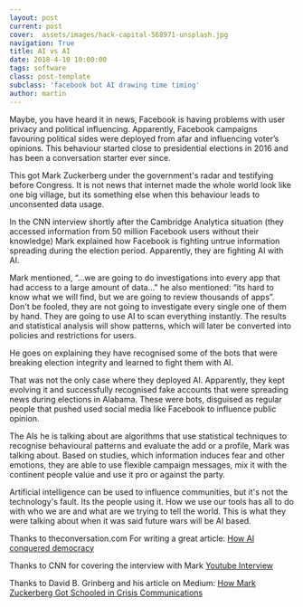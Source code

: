 ```yaml
---
layout: post
current: post
cover:  assets/images/hack-capital-568971-unsplash.jpg
navigation: True
title: AI vs AI
date: 2018-4-10 10:00:00
tags: software
class: post-template
subclass: 'facebook bot AI drawing time timing'
author: martin
---
```



Maybe, you have heard it in news, Facebook is having problems with user privacy and political influencing. Apparently, Facebook campaigns favouring political sides were deployed from afar and influencing voter’s opinions. This behaviour started close to presidential elections in 2016 and has been a conversation starter ever since.

This got Mark Zuckerberg under the government's radar and testifying before Congress. It is not news that internet made the whole world look like one big village, but its something else when this behaviour leads to unconsented data usage.

In the CNN interview shortly after the Cambridge Analytica situation (they accessed information from 50 million Facebook users without their knowledge)
Mark explained how Facebook is fighting untrue information spreading during the election period. Apparently, they are fighting AI with AI.

Mark mentioned, “…we are going to do investigations into every app that had access to a large amount of data…" he also mentioned: “its hard to know what we will find, but we are going to review thousands of apps”.
Don't be fooled, they are not going to investigate every single one of them by hand. They are going to use AI to scan everything instantly. The results and statistical analysis will show patterns, which will later be converted into policies and restrictions for users.

He goes on explaining they have recognised some of the bots that were breaking election integrity and learned to fight them with AI.

That was not the only case where they deployed AI. Apparently, they kept evolving it and successfully recognised fake accounts that were spreading news during elections in Alabama. These were bots, disguised as regular people that pushed used social media like Facebook to influence public opinion.

The AIs he is talking about are algorithms that use statistical techniques to recognise behavioural patterns and evaluate the add or a profile, Mark was talking about. Based on studies, which information induces fear and other emotions, they are able to use flexible campaign messages, mix it with the continent people value and use it pro or against the party.

Artificial intelligence can be used to influence communities, but it's not the technology's fault. Its the people using it. How we use our tools has all to do with who we are and what are we trying to tell the world. This is what they were talking about when it was said future wars will be AI based.

Thanks to theconversation.com For writing a great article: [How AI conquered democracy](http://theconversation.com/how-artificial-intelligence-conquered-democracy-77675)

Thanks to CNN for covering the interview with Mark
[Youtube Interview](https://www.youtube.com/watch?v=G6DOhioBfyY)

Thanks to David B. Grinberg  and his article on Medium: [How Mark Zuckerberg Got Schooled in Crisis Communications](https://medium.com/@DBGrinberg/zuckerberg-gets-schooled-in-crisis-communications-5faca0d37ae9)
